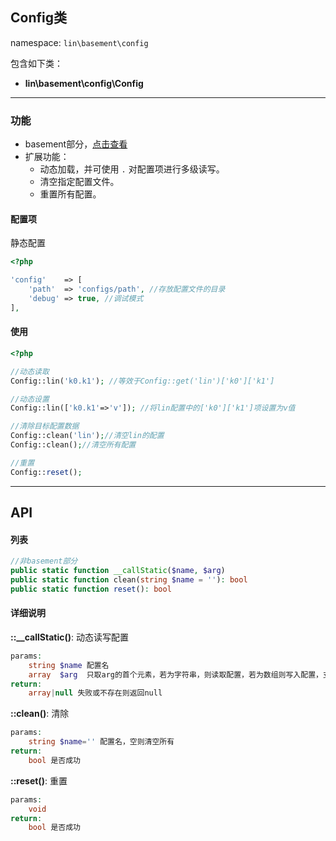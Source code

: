 Config类
----
namespace: `lin\basement\config`

包含如下类：

* **lin\basement\config\Config**

---

### 功能

* basement部分，[点击查看](../../docs_basement/Config.md)
* 扩展功能：
    * 动态加载，并可使用 `.` 对配置项进行多级读写。
    * 清空指定配置文件。
    * 重置所有配置。



#### 配置项

静态配置

~~~php
<?php

'config'    => [
    'path'  => 'configs/path', //存放配置文件的目录
    'debug' => true, //调试模式
],
~~~

#### 使用

~~~php
<?php

//动态读取
Config::lin('k0.k1'); //等效于Config::get('lin')['k0']['k1']

//动态设置
Config::lin(['k0.k1'=>'v']); //将lin配置中的['k0']['k1']项设置为v值

//清除目标配置数据
Config::clean('lin');//清空lin的配置
Config::clean();//清空所有配置

//重置
Config::reset();
~~~


---


## API

#### 列表
~~~php
//非basement部分
public static function __callStatic($name, $arg)
public static function clean(string $name = ''): bool
public static function reset(): bool
~~~

#### 详细说明
**::__callStatic()**: 动态读写配置
```php
params:
    string $name 配置名
    array  $arg  只取arg的首个元素，若为字符串，则读取配置，若为数组则写入配置，支持使用 “.” 多级调用。
return:
    array|null 失败或不存在则返回null
```

**::clean()**: 清除
```php
params:
    string $name='' 配置名，空则清空所有
return:
    bool 是否成功
```

**::reset()**: 重置
```php
params:
    void
return:
    bool 是否成功
```
